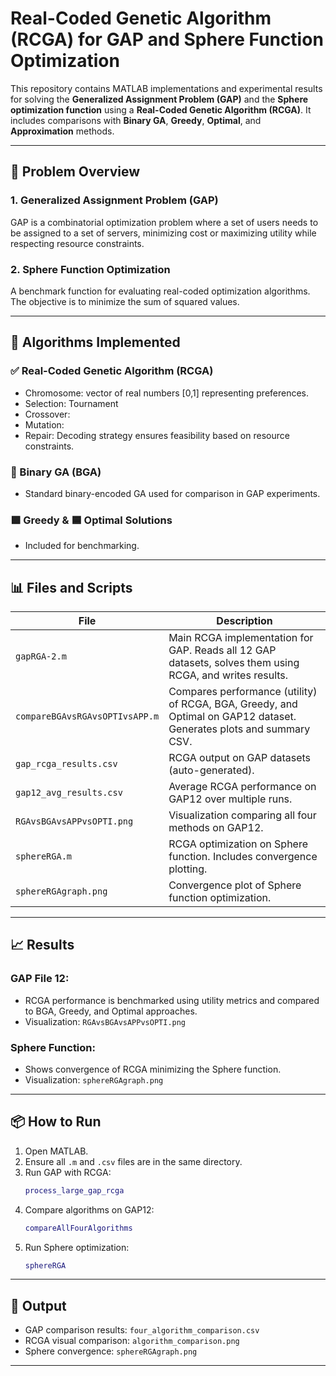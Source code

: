# Real-Coded Genetic Algorithm (RCGA) for GAP and Sphere Function Optimization

This repository contains MATLAB implementations and experimental results for solving the **Generalized Assignment Problem (GAP)** and the **Sphere optimization function** using a **Real-Coded Genetic Algorithm (RCGA)**. It includes comparisons with **Binary GA**, **Greedy**, **Optimal**, and **Approximation** methods.

---

## 🧠 Problem Overview

### 1. Generalized Assignment Problem (GAP)
GAP is a combinatorial optimization problem where a set of users needs to be assigned to a set of servers, minimizing cost or maximizing utility while respecting resource constraints.

### 2. Sphere Function Optimization
A benchmark function for evaluating real-coded optimization algorithms. The objective is to minimize the sum of squared values.

---

## 🧬 Algorithms Implemented

### ✅ Real-Coded Genetic Algorithm (RCGA)
- Chromosome: vector of real numbers \[0,1\] representing preferences.
- Selection: Tournament
- Crossover: 
- Mutation: 
- Repair: Decoding strategy ensures feasibility based on resource constraints.

### 🔲 Binary GA (BGA)
- Standard binary-encoded GA used for comparison in GAP experiments.

### 🟩 Greedy & 🟦 Optimal Solutions
- Included for benchmarking.

---

## 📊 Files and Scripts

| File | Description |
|------|-------------|
| `gapRGA-2.m` | Main RCGA implementation for GAP. Reads all 12 GAP datasets, solves them using RCGA, and writes results. |
| `compareBGAvsRGAvsOPTIvsAPP.m` | Compares performance (utility) of RCGA, BGA, Greedy, and Optimal on GAP12 dataset. Generates plots and summary CSV. |
| `gap_rcga_results.csv` | RCGA output on GAP datasets (auto-generated). |
| `gap12_avg_results.csv` | Average RCGA performance on GAP12 over multiple runs. |
| `RGAvsBGAvsAPPvsOPTI.png` | Visualization comparing all four methods on GAP12. |
| `sphereRGA.m` | RCGA optimization on Sphere function. Includes convergence plotting. |
| `sphereRGAgraph.png` | Convergence plot of Sphere function optimization. |

---

## 📈 Results

### GAP File 12:
- RCGA performance is benchmarked using utility metrics and compared to BGA, Greedy, and Optimal approaches.
- Visualization: `RGAvsBGAvsAPPvsOPTI.png`

### Sphere Function:
- Shows convergence of RCGA minimizing the Sphere function.
- Visualization: `sphereRGAgraph.png`

---

## 📦 How to Run

1. Open MATLAB.
2. Ensure all `.m` and `.csv` files are in the same directory.
3. Run GAP with RCGA:
    ```matlab
    process_large_gap_rcga
    ```
4. Compare algorithms on GAP12:
    ```matlab
    compareAllFourAlgorithms
    ```
5. Run Sphere optimization:
    ```matlab
    sphereRGA
    ```

---

## 📁 Output

- GAP comparison results: `four_algorithm_comparison.csv`
- RCGA visual comparison: `algorithm_comparison.png`
- Sphere convergence: `sphereRGAgraph.png`

---


